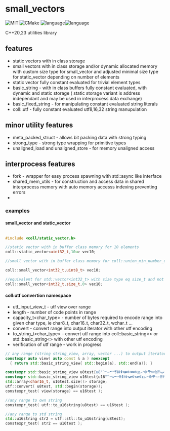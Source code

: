 # small_vectors 
![MIT](https://img.shields.io/badge/license-MIT-blue.svg) ![CMake](https://github.com/arturbac/fixed_math/workflows/CMake/badge.svg)
![language](https://img.shields.io/badge/language-C%2B%2B20-blue.svg)![language](https://img.shields.io/badge/language-C%2B%2B23-red.svg) 

C++20,23 utilities library

## features
* static vectors with in class storage
* small vectors with in class storage and/or dynamic allocated memory with custom size type for small_vector and adjusted minimal size type for static_vector depending on number of elements
* static vector fully constant evaluated for trivial element types
* basic_string - with in class buffers fully constant evaluated, with dynamic and static storage ( static storage variant is address independant and may be used in interprocess data exchange)
* basic_fixed_string - for manipulating constant evaluated string literals
* coll::utf - fully constant evaluated utf8,16,32 string manupulation

## minor utility features

* meta_packed_struct - allows bit packing data with strong typing
* strong_type - strong type wrapping for primitive types
* unaligned_load and unaligned_store - for memory unaligned access

## interprocess features
* fork - wrapper for easy process spawning with std::async like interface
* shared_mem_utils - for construction and access data in shared interprocess memory with auto memory accesss indexing preventing errors
* 
### examples

#### small_vector and static_vector
```C++

#include <coll/static_vector.h>

//static vector with in buffer class memory for 10 elements
coll::static_vector<uint32_t,10u> vec10;

//small vector with in buffer class memory for coll::union_min_number_of_elements<int32_t,uint8_t>

coll::small_vector<int32_t,uint8_t> vec10;

//equivalent for std::vector<int32_t> with size type eq size_t and not in class buffer memory
coll::small_vector<int32_t,size_t,0> vec10;

```

#### coll:utf convertion namespace

* utf_input_view_t - utf view over range
* length - number of code points in range
* capacity_t<char_type> - number of bytes required to encode range into given char type, ie char8_t, char16_t, char32_t, wchar_t ...
* convert - convert range into output iterator with other utf encoding
* to_string_t<char_type> - convert utf range into coll::basic_string<> or std::basic_string<> with other utf encoding
* verification of utf range - work in progress
```C++
// any range (string string_view, array, vector ...) to output iterator with tpe deduction
constexpr auto view( auto const & a ) noexcept
  { return std::basic_string_view{ std::begin(a), std::end(a)}; }

constexpr std::basic_string_view u8test{u8"𐃆𐃇𐃈𐃉𐃊𐃋𐃌𐃍𐃎𐃏𐃐𐃑𐃒𐃓𐃔"};
constexpr std::basic_string_view u16test{u16"𐃆𐃇𐃈𐃉𐃊𐃋𐃌𐃍𐃎𐃏𐃐𐃑𐃒𐃓𐃔"};
std::array<char16_t, u16test.size()> storage;
utf::convert( u8test, std::begin(storage));
constexpr_test( view(storage) == u16test );

//any range to own string
constexpr_test( utf::to_u16string(u8test) == u16test );

//any range to std string
std::u16string str2 = utf::stl::to_u16string(u8test);
constexpr_test( str2 == u16test );
```
